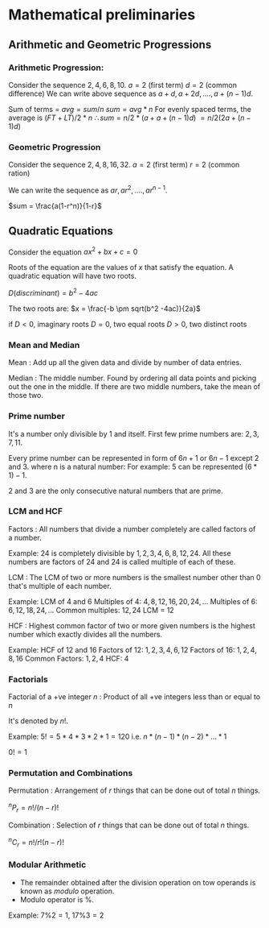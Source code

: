 # Mathematical preliminaries

## Arithmetic and Geometric Progressions

### Arithmetic Progression:

Consider the sequence $2, 4, 6, 8, 10$.
$a = 2$ (first term)
$d = 2$ (common difference)
We can write above sequence as $a+d, a+2d, ...., a+(n-1)d$.

Sum of terms =
$avg = sum/n$
$sum = avg * n$
For evenly spaced terms, the average is $(FT + LT)/2 * n$
$\therefore sum = n/2* (a + a + (n-1)d)$
$= n/2(2a+(n - 1)d)$

### Geometric Progression

Consider the sequence $2, 4, 8, 16, 32$.
$a = 2$ (first term)
$r = 2$ (common ration)

We can write the sequence as $ar, ar^2, ...., ar^{n-1}$.

$sum = \frac{a(1-r^n)}{1-r}$

## Quadratic Equations

Consider the equation $ax^2 + bx + c = 0$

Roots of the equation are the values of $x$ that satisfy the equation. A quadratic equation will have two roots.

$D (discriminant) = b^2 - 4ac$

The two roots are:
$x = \frac{-b \pm sqrt(b^2 -4ac)}{2a}$

if $D < 0$, imaginary roots
$D = 0$, two equal roots
$D > 0$, two distinct roots

### Mean and Median

Mean
: Add up all the given data and divide by number of data entries.

Median
: The middle number. Found by ordering all data points and picking out the one in the middle. If there are two middle numbers, take the mean of those two.

### Prime number

It's a number only divisible by $1$ and itself.
First few prime numbers are: $2, 3, 7, 11$.

Every prime number can be represented in form of $6n+1$ or $6n-1$ except $2$ and $3$. where n is a natural number:
For example: $5$ can be represented $(6*1) - 1$.

$2$ and $3$ are the only consecutive natural numbers that are prime.

### LCM and HCF

Factors
: All numbers that divide a number completely are called factors of a
number.

Example: $24$ is completely divisible by $1, 2, 3, 4, 6, 8, 12, 24$.
All these numbers are factors of $24$ and $24$ is called multiple of each of these.

LCM
: The LCM of two or more numbers is the smallest number other than 0 that's multiple of each number.

Example: LCM of $4$ and $6$
Multiples of $4$: $4, 8, 12, 16, 20, 24, ...$
Multiples of $6$: $6, 12, 18, 24, ...$
Common multiples: $12, 24$
LCM = $12$

HCF
: Highest common factor of two or more given numbers is the highest number
which exactly divides all the numbers.

Example: HCF of $12$ and $16$
Factors of $12$: $1, 2, 3, 4, 6, 12$
Factors of $16$: $1, 2, 4, 8, 16$
Common Factors: $1, 2, 4$
HCF: $4$

### Factorials

Factorial of a +ve integer $n$
: Product of all +ve integers less than or equal to $n$

It's denoted by $n!$.

Example: $5! = 5 * 4 * 3 * 2 * 1 = 120$
i.e. $n * (n-1) * (n-2) * ... * 1$

$0! = 1$

### Permutation and Combinations

Permutation
: Arrangement of $r$ things that can be done out of total $n$ things.

$^n P_r = n!/(n-r)!$

Combination
: Selection of $r$ things that can be done out of total $n$ things.

$^n C_r = n!/r!(n-r)!$

### Modular Arithmetic

* The remainder obtained after the division operation on tow operands is known as *modulo* operation.
* Modulo operator is %.

Example: $7\%2 = 1$, $17\%3 = 2$
